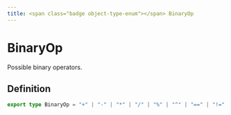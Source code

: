 ```yaml
---
title: <span class="badge object-type-enum"></span> BinaryOp
---
```

# <span class="badge object-type-enum"></span> BinaryOp

Possible binary operators.

## Definition

```typescript
export type BinaryOp = "+" | "-" | "*" | "/" | "%" | "^" | "==" | "!=" | ">" | "<" | ">=" | "<=" | "and" | "or" | "unless" | "atan2";

```
